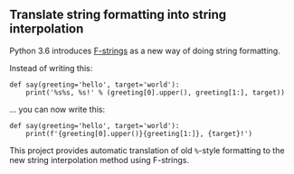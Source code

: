 ## Translate string formatting into string interpolation

Python 3.6 introduces [F-strings](https://lwn.net/Articles/656898/)
as a new way of doing string formatting.

Instead of writing this:

```
def say(greeting='hello', target='world'):
    print('%s%s, %s!' % (greeting[0].upper(), greeting[1:], target))
```

... you can now write this:

```
def say(greeting='hello', target='world'):
    print(f'{greeting[0].upper()}{greeting[1:]}, {target}!')
```

This project provides automatic translation of old `%`-style formatting
to the new string interpolation method using F-strings.
